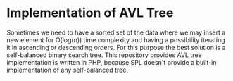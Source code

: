 # Implementation of AVL Tree
Sometimes we need to have a sorted set of the data where we may insert a new element for O(log(n)) time complexity and having a possibility iterating it in ascending or descending orders.
For this purpose the best solution is a self-balanced binary search tree.
This repository provides AVL tree implementation is written in PHP, because SPL doesn't provide a built-in implementation of any self-balanced tree.

